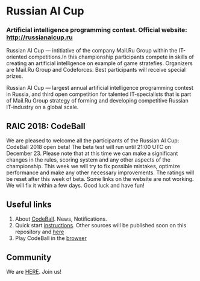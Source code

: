 # Russian AI Cup
### Artificial intelligence programming contest. Official website: http://russianaicup.ru
Russian AI Cup — intitiative of the company Mail.Ru Group within the IT-oriented competitions.In this championship participants compete in skills of creating an artificial intelligence on example of game stratefies. Organizers are Mail.Ru Group and Codeforces. Best participants will receive special prizes.

Russian AI Cup — largest annual artificial intelligence programming contest in Russia, and third open competition for talented IT-specialists that is part of Mail.Ru Group strategy of forming and developing competitive Russian IT-industry on a global scale.

## RAIC 2018: CodeBall
We are pleased to welcome all the participants of the Russian AI Cup: CodeBall 2018 open beta!
The beta test will run until 21:00 UTC on December 23. Please note that at this time we can make a significant changes in the rules, scoring system and any other aspects of the championship. This week we will try to fix possible mistakes, optimize performance and make any other necessary improvements. The ratings will be reset after this week of beta.
Some links on the website are not working. We will fix it within a few days.
Good luck and have fun!

## Useful links
1. About [CodeBall](http://russianaicup.ru). News, Notifications.
2. Quick start [instructions](http://russianaicup.ru/p/quick). Other sources will be published soon on this repository and [here](http://russianaicup.ru/p/examples)
3. Play CodeBall in the [browser](http://russianaicup.ru/play)

## Community
We are [HERE](https://t.me/aicups). Join us!


